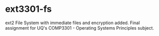 ext3301-fs
==========

ext2 File System with immediate files and encryption added. Final assignment for UQ's COMP3301 - Operating Systems Principles subject.
